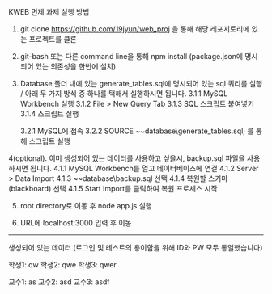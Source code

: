 KWEB 면제 과제 실행 방법

1. git clone https://github.com/19jyun/web_proj 을 통해 해당 레포지토리에 있는 프로젝트를 클론

2. git-bash 또는 다른 command line을 통해 npm install (package.json에 명시되어 있는 의존성을 한번에 설치)

3. Database 폴더 내에 있는 generate_tables.sql에 명시되어 있는 sql 쿼리를 실행 / 아래 두 가지 방식 중 하나를 택해서 실행하시면 됩니다.
    3.1.1 MySQL Workbench 실행
    3.1.2 File > New Query Tab
    3.1.3 SQL 스크립트 붙여넣기
    3.1.4 스크립트 실행

    3.2.1 MySQL에 접속
    3.2.2 SOURCE ~~database\generate_tables.sql; 를 통해 스크립트 실행

4(optional). 이미 생성되어 있는 데이터를 사용하고 싶을시, backup.sql 파일을 사용하시면 됩니다.
    4.1.1 MySQL Workbench를 열고 데이터베이스에 연결
    4.1.2 Server > Data Import
    4.1.3 ~~database\backup.sql 선택
    4.1.4 복원할 스키마(blackboard) 선택
    4.1.5 Start Import를 클릭하여 복원 프로세스 시작

5. root directory로 이동 후 node app.js 실행

6. URL에 localhost:3000 입력 후 이동

___________________________________

생성되어 있는 데이터 (로그인 및 테스트의 용이함을 위해 ID와 PW 모두 통일했습니다)

학생1: qw
학생2: qwe
학생3: qwer

교수1: as
교수2: asd
교수3: asdf